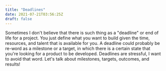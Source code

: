 ```yaml
---
title: "Deadlines"
date: 2021-07-21T03:56:25Z
draft: false
---
```


Sometimes I don't believe that there is such thing as a "deadline" or end of life for a project. You just define what you want to build given the time, resources, and talent that is available for you. A deadline could probably be re-word as a milestone or a target, in which there is a certain state that you're looking for a product to be developed. Deadlines are stressful, I want to avoid that word. Let's talk about milestones, targets, outcomes, and results!